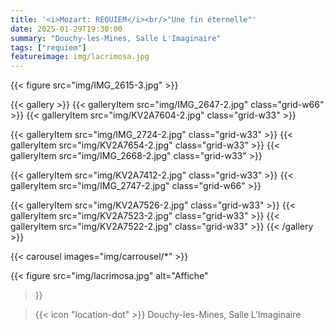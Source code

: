 ```yaml
---
title: '<i>Mozart: REQUIEM</i><br/>"Une fin éternelle"'
date: 2025-01-29T19:30:00
summary: "Douchy-les-Mines, Salle L'Imaginaire"
tags: ["requiem"]
featureimage: img/lacrimosa.jpg
---
```

{{< figure src="img/IMG_2615-3.jpg" >}}

{{< gallery >}}
  {{< galleryItem src="img/IMG_2647-2.jpg" class="grid-w66" >}}
  {{< galleryItem src="img/KV2A7604-2.jpg" class="grid-w33" >}}

  {{< galleryItem src="img/IMG_2724-2.jpg" class="grid-w33" >}}
  {{< galleryItem src="img/KV2A7654-2.jpg" class="grid-w33" >}}
  {{< galleryItem src="img/IMG_2668-2.jpg" class="grid-w33" >}}

  {{< galleryItem src="img/KV2A7412-2.jpg" class="grid-w33" >}}
  {{< galleryItem src="img/IMG_2747-2.jpg" class="grid-w66" >}}

  {{< galleryItem src="img/KV2A7526-2.jpg" class="grid-w33" >}}
  {{< galleryItem src="img/KV2A7523-2.jpg" class="grid-w33" >}}
  {{< galleryItem src="img/KV2A7522-2.jpg" class="grid-w33" >}}
{{< /gallery >}}

{{< carousel images="img/carrousel/*" >}}

{{< figure
    src="img/lacrimosa.jpg"
    alt="Affiche"
>}}

> {{< icon "location-dot" >}} Douchy-les-Mines, Salle L'Imaginaire

